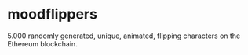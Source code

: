 # moodflippers
5.000 randomly generated, unique, animated, flipping characters on the Ethereum blockchain.

